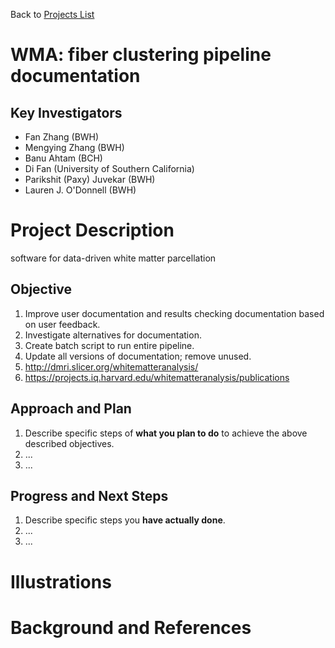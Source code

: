 Back to [Projects List](../../README.md#ProjectsList)

# WMA: fiber clustering pipeline documentation

## Key Investigators

- Fan Zhang (BWH)
- Mengying Zhang (BWH)
- Banu Ahtam (BCH)
- Di Fan (University of Southern California)
- Parikshit (Paxy) Juvekar (BWH)
- Lauren J. O'Donnell (BWH)

# Project Description

software for data-driven white matter parcellation
<!-- Add a short paragraph describing the project. -->

## Objective

<!-- Describe here WHAT you would like to achieve (what you will have as end result). -->

1. Improve user documentation and results checking documentation based on user feedback.
1. Investigate alternatives for documentation.
1. Create batch script to run entire pipeline.
1. Update all versions of documentation; remove unused. 
1. http://dmri.slicer.org/whitematteranalysis/ 
1. https://projects.iq.harvard.edu/whitematteranalysis/publications

## Approach and Plan

<!-- Describe here HOW you would like to achieve the objectives stated above. -->

1. Describe specific steps of **what you plan to do** to achieve the above described objectives.
1. ...
1. ...

## Progress and Next Steps

<!-- Update this section as you make progress, describing of what you have ACTUALLY DONE. If there are specific steps that you could not complete then you can describe them here, too. -->

1. Describe specific steps you **have actually done**.
1. ...
1. ...

# Illustrations

<!-- Add pictures and links to videos that demonstrate what has been accomplished.
![Description of picture](Example2.jpg)
![Some more images](Example2.jpg)
-->

# Background and References

<!-- If you developed any software, include link to the source code repository. If possible, also add links to sample data, and to any relevant publications. -->
